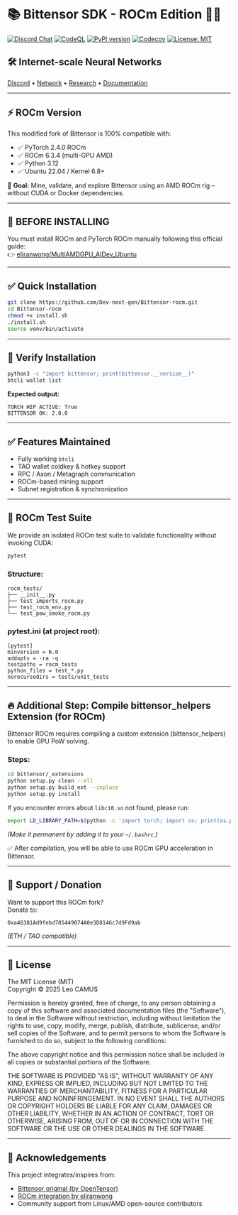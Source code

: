 # 📚 Bittensor SDK - ROCm Edition 🫠🔦

[![Discord Chat](https://img.shields.io/discord/308323056592486420.svg)](https://discord.gg/bittensor) [![CodeQL](https://github.com/opentensor/bittensor/actions/workflows/github-code-scanning/codeql/badge.svg)](https://github.com/opentensor/bittensor/actions) [![PyPI version](https://badge.fury.io/py/bittensor.svg)](https://badge.fury.io/py/bittensor) [![Codecov](https://codecov.io/gh/opentensor/bittensor/graph/badge.svg)](https://app.codecov.io/gh/opentensor/bittensor) [![License: MIT](https://img.shields.io/badge/License-MIT-yellow.svg)](https://opensource.org/licenses/MIT)

## 🛠️ Internet-scale Neural Networks

[Discord](https://discord.gg/bittensor) • [Network](https://taostats.io/) • [Research](https://bittensor.com/whitepaper) • [Documentation](https://docs.bittensor.com)

---

## ⚡ ROCm Version

This modified fork of Bittensor is 100% compatible with:

- ✅ PyTorch 2.4.0 ROCm
- ✅ ROCm 6.3.4 (multi-GPU AMD)
- ✅ Python 3.12
- ✅ Ubuntu 22.04 / Kernel 6.8+

🎯 **Goal:** Mine, validate, and explore Bittensor using an AMD ROCm rig – without CUDA or Docker dependencies.

---

## 🚨 BEFORE INSTALLING

You must install ROCm and PyTorch ROCm manually following this official guide:  
👉 [eliranwong/MultiAMDGPU_AIDev_Ubuntu](https://github.com/eliranwong/MultiAMDGPU_AIDev_Ubuntu)

---

## ✅ Quick Installation

```bash
git clone https://github.com/Dev-next-gen/Bittensor-rocm.git
cd Bittensor-rocm
chmod +x install.sh
./install.sh
source venv/bin/activate
```

---

## 🧪 Verify Installation

```bash
python3 -c "import bittensor; print(bittensor.__version__)"
btcli wallet list
```

**Expected output:**

```
TORCH HIP ACTIVE: True
BITTENSOR OK: 2.0.0
```

---

## ✅ Features Maintained

- Fully working `btcli`
- TAO wallet coldkey & hotkey support
- RPC / Axon / Metagraph communication
- ROCm-based mining support
- Subnet registration & synchronization

---

## 🧪 ROCm Test Suite

We provide an isolated ROCm test suite to validate functionality without invoking CUDA:

```bash
pytest
```

### Structure:

```text
rocm_tests/
├── __init__.py
├── test_imports_rocm.py
├── test_rocm_env.py
└── test_pow_smoke_rocm.py
```

### pytest.ini (at project root):

```text
[pytest]
minversion = 6.0
addopts = -ra -q
testpaths = rocm_tests
python_files = test_*.py
norecursedirs = tests/unit_tests
```

---

## 🔥 Additional Step: Compile bittensor_helpers Extension (for ROCm)

Bittensor ROCm requires compiling a custom extension (bittensor_helpers) to enable GPU PoW solving.

### Steps:

```bash
cd bittensor/_extensions
python setup.py clean --all
python setup.py build_ext --inplace
python setup.py install
```

If you encounter errors about `libc10.so` not found, please run:

```bash
export LD_LIBRARY_PATH=$(python -c 'import torch; import os; print(os.path.join(os.path.dirname(torch.__file__), "lib"))'):$LD_LIBRARY_PATH
```

*(Make it permanent by adding it to your `~/.bashrc`.)*

✅ After compilation, you will be able to use ROCm GPU acceleration in Bittensor.

---

## 💖 Support / Donation

Want to support this ROCm fork?  
Donate to:

```
0xa46381Ad9febd785449074A0e3D8146c7d9Fd9ab
```
*(ETH / TAO compatible)*

---

## 📜 License

The MIT License (MIT)  
Copyright © 2025 Leo CAMUS

Permission is hereby granted, free of charge, to any person obtaining a copy of this software and associated documentation files (the "Software"), to deal in the Software without restriction, including without limitation the rights to use, copy, modify, merge, publish, distribute, sublicense, and/or sell copies of the Software, and to permit persons to whom the Software is furnished to do so, subject to the following conditions:

The above copyright notice and this permission notice shall be included in all copies or substantial portions of the Software.

THE SOFTWARE IS PROVIDED "AS IS", WITHOUT WARRANTY OF ANY KIND, EXPRESS OR IMPLIED, INCLUDING BUT NOT LIMITED TO THE WARRANTIES OF MERCHANTABILITY, FITNESS FOR A PARTICULAR PURPOSE AND NONINFRINGEMENT. IN NO EVENT SHALL THE AUTHORS OR COPYRIGHT HOLDERS BE LIABLE FOR ANY CLAIM, DAMAGES OR OTHER LIABILITY, WHETHER IN AN ACTION OF CONTRACT, TORT OR OTHERWISE, ARISING FROM, OUT OF OR IN CONNECTION WITH THE SOFTWARE OR THE USE OR OTHER DEALINGS IN THE SOFTWARE.

---

## 🙏 Acknowledgements

This project integrates/inspires from:

- [Bittensor original (by OpenTensor)](https://github.com/opentensor/bittensor)
- [ROCm integration by eliranwong](https://github.com/eliranwong/MultiAMDGPU_AIDev_Ubuntu)
- Community support from Linux/AMD open-source contributors
